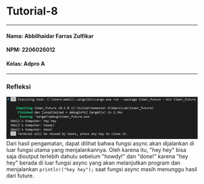 # Tutorial-8
---
#### Nama: Abbilhaidar Farras Zulfikar
#### NPM: 2206026012
#### Kelas: Adpro A
---
### Refleksi
![Image 1](assets/images/image1.png)
Dari hasil pengamatan, dapat dilihat bahwa fungsi async akan dijalankan di luar fungsi utama yang menjalankannya. Oleh karena itu, "hey hey" bisa saja dioutput terlebih dahulu sebelum "howdy!" dan "done!" karena "hey hey" berada di luar fungsi async yang akan melanjutkan program dan menjalankan <code>println!("hey hey");</code> saat fungsi async masih menunggu hasil dari future.
